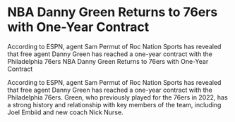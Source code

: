 #  NBA Danny Green Returns to 76ers with One-Year Contract

According to ESPN, agent Sam Permut of Roc Nation Sports has revealed that free agent Danny Green has reached a one-year contract with the Philadelphia 76ers 
  NBA Danny Green Returns to 76ers with One-Year Contract

According to ESPN, agent Sam Permut of Roc Nation Sports has revealed that free agent Danny Green has reached a one-year contract with the Philadelphia 76ers. Green, who previously played for the 76ers in 2022, has a strong history and relationship with key members of the team, including Joel Embiid and new coach Nick Nurse.